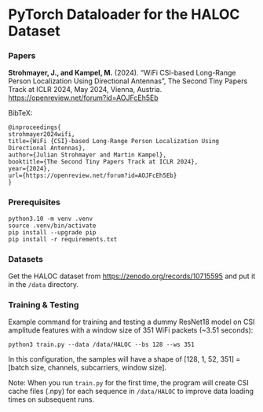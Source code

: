 # PyTorch Dataloader for the HALOC Dataset

### Papers
**Strohmayer, J., and Kampel, M.** (2024). “WiFi CSI-based Long-Range Person Localization Using Directional Antennas”, The Second Tiny Papers Track at ICLR 2024, May 2024, Vienna, Austria. https://openreview.net/forum?id=AOJFcEh5Eb

BibTeX:
```
@inproceedings{
strohmayer2024wifi,
title={WiFi {CSI}-based Long-Range Person Localization Using Directional Antennas},
author={Julian Strohmayer and Martin Kampel},
booktitle={The Second Tiny Papers Track at ICLR 2024},
year={2024},
url={https://openreview.net/forum?id=AOJFcEh5Eb}
}
```

### Prerequisites
```
python3.10 -m venv .venv
source .venv/bin/activate
pip install --upgrade pip
pip install -r requirements.txt
```

### Datasets
Get the HALOC dataset from https://zenodo.org/records/10715595 and put it in the `/data` directory.

### Training & Testing 
Example command for training and testing a dummy ResNet18 model on CSI amplitude features with a window size of 351 WiFi packets (~3.51 seconds):

```
python3 train.py --data /data/HALOC --bs 128 --ws 351 
```
In this configuration, the samples will have a shape of [128, 1, 52, 351] = [batch size, channels, subcarriers, window size].

Note: When you run `train.py` for the first time, the program will create CSI cache files (.npy) for each sequence in `/data/HALOC` to improve data loading times on subsequent runs. 

